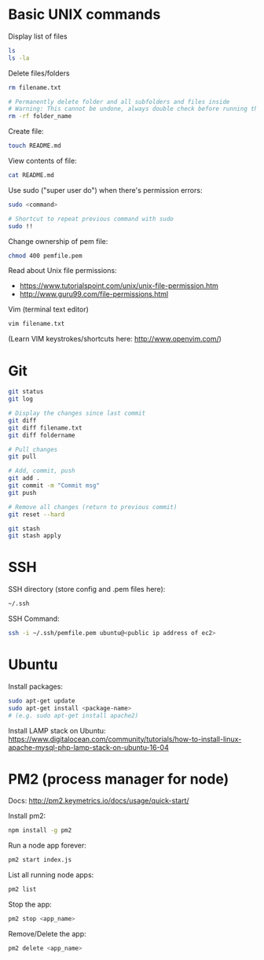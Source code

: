 # Basic UNIX commands

Display list of files
```bash
ls
ls -la
```

Delete files/folders
```bash
rm filename.txt

# Permanently delete folder and all subfolders and files inside
# Warning: This cannot be undone, always double check before running this command
rm -rf folder_name
```

Create file:
```bash
touch README.md
```

View contents of file:
```bash
cat README.md
```

Use sudo ("super user do") when there's permission errors:
```bash
sudo <command>

# Shortcut to repeat previous command with sudo
sudo !!
```

Change ownership of pem file:
```bash
chmod 400 pemfile.pem
```

Read about Unix file permissions:
- https://www.tutorialspoint.com/unix/unix-file-permission.htm
- http://www.guru99.com/file-permissions.html

Vim (terminal text editor)

```bash
vim filename.txt
```

(Learn VIM keystrokes/shortcuts here: http://www.openvim.com/)



# Git
```bash
git status
git log

# Display the changes since last commit
git diff
git diff filename.txt
git diff foldername

# Pull changes
git pull

# Add, commit, push
git add .
git commit -m "Commit msg"
git push

# Remove all changes (return to previous commit)
git reset --hard

git stash
git stash apply
```



# SSH

SSH directory (store config and .pem files here):
```bash
~/.ssh
```

SSH Command:
```bash
ssh -i ~/.ssh/pemfile.pem ubuntu@<public ip address of ec2>
```



# Ubuntu

Install packages:
```bash
sudo apt-get update
sudo apt-get install <package-name>
# (e.g. sudo apt-get install apache2)
```

Install LAMP stack on Ubuntu: https://www.digitalocean.com/community/tutorials/how-to-install-linux-apache-mysql-php-lamp-stack-on-ubuntu-16-04



# PM2 (process manager for node)

Docs: http://pm2.keymetrics.io/docs/usage/quick-start/

Install pm2:
```bash
npm install -g pm2
```

Run a node app forever:
```bash
pm2 start index.js
```

List all running node apps:
```bash
pm2 list
```

Stop the app:
```bash
pm2 stop <app_name>
```

Remove/Delete the app:
```bash
pm2 delete <app_name>
```

